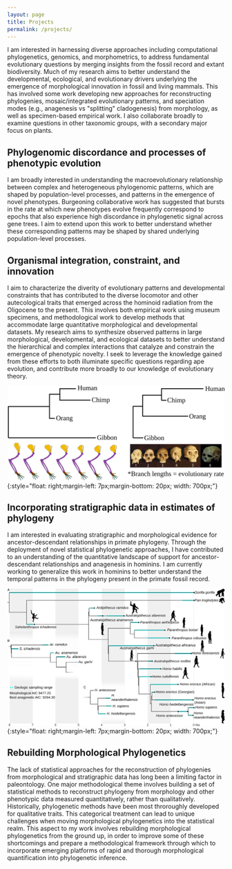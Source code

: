 ```yaml
---
layout: page
title: Projects
permalink: /projects/
---
```


I am interested in harnessing diverse approaches including computational phylogenetics, genomics, and morphometrics, to address fundamental evolutionary questions by merging insights from the fossil record and extant biodiversity. Much of my research aims to better understand the developmental, ecological, and evolutionary drivers underlying the emergence of morphological innovation in fossil and living mammals. This has involved some work developing new approaches for reconstructing phylogenies, mosaic/integrated evolutionary patterns, and speciation modes (e.g., anagenesis vs "splitting" cladogenesis) from morphology, as well as specimen-based empirical work. I also collaborate broadly to examine questions in other taxonomic groups, with a secondary major focus on plants.

## Phylogenomic discordance and processes of phenotypic evolution

I am broadly interested in understanding the macroevolutionary relationship between complex and heterogeneous phylogenomic patterns, which are shaped by population-level processes, and patterns in the emergence of novel phenotypes. Burgeoning collaborative work has suggested that bursts in the rate at which new phenotypes evolve frequently correspond to epochs that also experience high discordance in phylogenetic signal across gene trees. I aim to extend upon this work to better understand whether these corresponding patterns may be shaped by shared underlying population-level processes.

## Organismal integration, constraint, and innovation

I aim to characterize the diverity of evolutionary patterns and developmental constraints that has contributed to the diverse locomotor and other autecological traits that emerged across the hominoid radiation from the Oligocene to the present. This involves both empirical work using museum specimens, and methodological work to develop methods that accommodate large quantitative morphological and developmental datasets. My research aims to synthesize observed patterns in large morphological, developmental, and ecological datasets to better understand the hierarchical and complex interactions that catalyze and constrain the emergence of phenotypic novelty. I seek to leverage the knowledge gained from these efforts to both illuminate specific questions regarding ape evolution, and contribute more broadly to our knowledge of evolutionary theory.

![branchlens](/assets/img/branchlens.svg){:style="float: right;margin-left: 7px;margin-bottom: 20px; width: 700px;"}

## Incorporating stratigraphic data in estimates of phylogeny

I am interested in evaluating stratigraphic and morphological evidence for ancestor-descendant relationships in primate phylogeny. Through the deployment of novel statistical phylogenetic approaches, I have contributed to an understanding of the quantitative landscape of support for ancestor-descendant relationships and anagenesis in hominins. I am currently working to generalize this work in hominins to better understand the temporal patterns in the phylogeny present in the primate fossil record. 
 
![hominins](/assets/img/whole_tree.svg){:style="float: right;margin-left: 7px;margin-bottom: 20px; width: 700px;"}


## Rebuilding Morphological Phylogenetics

The lack of statistical approaches for the reconstruction of phylogenies from morphological and stratigraphic data has long been a limiting factor in paleontology. One major methodological theme involves building a set of statistical methods to reconstruct phylogeny from morphology and other phenotypic data measured quantitatively, rather than qualitatively. Historically, phylogenetic methods have been most throroughly developed for qualitative traits. This categorical treatment can lead to unique challenges when moving morphological phylogenetics into the statistical realm. This aspect to my work involves rebuilding morphological phylogenetics from the ground up, in order to improve some of these shortcomings and prepare a methodological framework through which to incorporate emerging platforms of rapid and thorough morphological quantification into phylogenetic inference.

